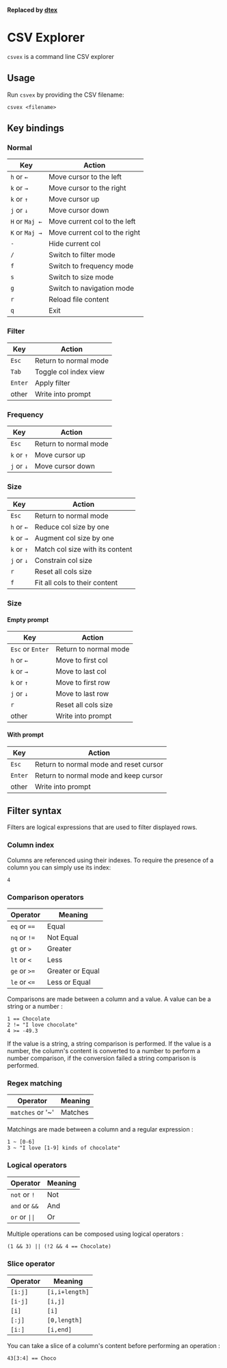 **Replaced by [dtex](https://github.com/Virgiel/dtex)**

# CSV Explorer

`csvex` is a command line CSV explorer

## Usage

Run `csvex` by providing the CSV filename:

```
csvex <filename>
```

## Key bindings

### Normal

| Key            | Action                        |
| -------------- | ----------------------------- |
| `h` or `←`     | Move cursor to the left       |
| `k` or `→`     | Move cursor to the right      |
| `k` or `↑`     | Move cursor up                |
| `j` or `↓`     | Move cursor down              |
| `H` or `Maj ←` | Move current col to the left  |
| `K` or `Maj →` | Move current col to the right |
| `-`            | Hide current col              |
| `/`            | Switch to filter mode         |
| `f`            | Switch to frequency mode      |
| `s`            | Switch to size mode           |
| `g`            | Switch to navigation mode     |
| `r`            | Reload file content           |
| `q`            | Exit                          |

### Filter

| Key     | Action                |
| ------- | --------------------- |
| `Esc`   | Return to normal mode |
| `Tab`   | Toggle col index view |
| `Enter` | Apply filter          |
| other   | Write into prompt     |

### Frequency

| Key        | Action                |
| ---------- | --------------------- |
| `Esc`      | Return to normal mode |
| `k` or `↑` | Move cursor up        |
| `j` or `↓` | Move cursor down      |

### Size

| Key        | Action                          |
| ---------- | ------------------------------- |
| `Esc`      | Return to normal mode           |
| `h` or `←` | Reduce col size by one          |
| `k` or `→` | Augment col size by one         |
| `k` or `↑` | Match col size with its content |
| `j` or `↓` | Constrain col size              |
| `r`        | Reset all cols size             |
| `f`        | Fit all cols to their content   |

### Size

#### Empty prompt

| Key              | Action                |
| ---------------- | --------------------- |
| `Esc` or `Enter` | Return to normal mode |
| `h` or `←`       | Move to first col     |
| `k` or `→`       | Move to last col      |
| `k` or `↑`       | Move to first row     |
| `j` or `↓`       | Move to last row      |
| `r`              | Reset all cols size   |
| other            | Write into prompt     |

#### With prompt

| Key     | Action                                 |
| ------- | -------------------------------------- |
| `Esc`   | Return to normal mode and reset cursor |
| `Enter` | Return to normal mode and keep cursor  |
| other   | Write into prompt                      |

## Filter syntax

Filters are logical expressions that are used to filter displayed rows.

### Column index

Columns are referenced using their indexes. To require the presence of a column
you can simply use its index:

```
4
```

### Comparison operators

| Operator     | Meaning          |
| ------------ | ---------------- |
| `eq` or `==` | Equal            |
| `nq` or `!=` | Not Equal        |
| `gt` or `>`  | Greater          |
| `lt` or `<`  | Less             |
| `ge` or `>=` | Greater or Equal |
| `le` or `<=` | Less or Equal    |

Comparisons are made between a column and a value. A value can be a string or a
number :

```
1 == Chocolate
2 != "I love chocolate"
4 >= -49.3
```

If the value is a string, a string comparison is performed. If the value is a
number, the column's content is converted to a number to perform a number
comparison, if the conversion failed a string comparison is performed.

### Regex matching

| Operator         | Meaning |
| ---------------- | ------- |
| `matches` or '~' | Matches |

Matchings are made between a column and a regular expression :

```
1 ~ [0-6]
3 ~ "I love [1-9] kinds of chocolate"
```

### Logical operators

| Operator       | Meaning |
| -------------- | ------- |
| `not` or `!`   | Not     |
| `and` or `&&`  | And     |
| `or` or `\|\|` | Or      |

Multiple operations can be composed using logical operators :

```
(1 && 3) || (!2 && 4 == Chocolate)
```

### Slice operator

| Operator | Meaning        |
| -------- | -------------- |
| `[i:j]`  | `[i,i+length]` |
| `[i-j]`  | `[i,j]`        |
| `[i]`    | `[i]`          |
| `[:j]`   | `[0,length]`   |
| `[i:]`   | `[i,end]`      |

You can take a slice of a column's content before performing an operation :

```
43[3:4] == Choco
```
